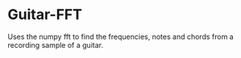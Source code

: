 # Guitar-FFT
Uses the numpy fft to find the frequencies, notes and chords from a recording sample of a guitar.
